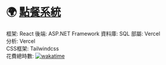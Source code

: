 # 🌍 [點餐系統](https://order-system-git-main-sao-coding.vercel.app/)
框架: React
後端: ASP.NET Framework
資料庫: SQL
部屬: Vercel  
分析: Vercel  
CSS框架: Tailwindcss  
花費總時數: [![wakatime](https://wakatime.com/badge/user/b8addc47-7f5d-4cb6-a922-388b0c6785e9/project/08edcf4d-7789-4102-9145-677662483da0.svg)](https://wakatime.com/badge/user/b8addc47-7f5d-4cb6-a922-388b0c6785e9/project/08edcf4d-7789-4102-9145-677662483da0)
